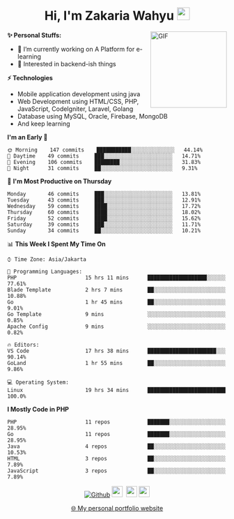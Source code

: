 <h1 align="center">Hi, I'm Zakaria Wahyu <img src="https://github.com/TheDudeThatCode/TheDudeThatCode/blob/master/Assets/Hi.gif" width="29px"></h1>

<img align="right" alt="GIF" height="175px" src="https://www.nayakapratama.co.id/wp-content/uploads/2019/07/Website-Maintenance.gif" />

**✨ Personal Stuffs:**
- 🔭 I’m currently working on A Platform for e-learning 
- 🌱 Interested in backend-ish things

**⚡ Technologies**
- Mobile application development using java
- Web Development using HTML/CSS, PHP, JavaScript, CodeIgniter, Laravel, Golang
- Database using MySQL, Oracle, Firebase, MongoDB
- And keep learning

<!--START_SECTION:waka-->
**I'm an Early 🐤** 

```text
🌞 Morning    147 commits    ███████████░░░░░░░░░░░░░░   44.14% 
🌆 Daytime    49 commits     ███░░░░░░░░░░░░░░░░░░░░░░   14.71% 
🌃 Evening    106 commits    ████████░░░░░░░░░░░░░░░░░   31.83% 
🌙 Night      31 commits     ██░░░░░░░░░░░░░░░░░░░░░░░   9.31%

```
📅 **I'm Most Productive on Thursday** 

```text
Monday       46 commits     ███░░░░░░░░░░░░░░░░░░░░░░   13.81% 
Tuesday      43 commits     ███░░░░░░░░░░░░░░░░░░░░░░   12.91% 
Wednesday    59 commits     ████░░░░░░░░░░░░░░░░░░░░░   17.72% 
Thursday     60 commits     ████░░░░░░░░░░░░░░░░░░░░░   18.02% 
Friday       52 commits     ████░░░░░░░░░░░░░░░░░░░░░   15.62% 
Saturday     39 commits     ███░░░░░░░░░░░░░░░░░░░░░░   11.71% 
Sunday       34 commits     ██░░░░░░░░░░░░░░░░░░░░░░░   10.21%

```


📊 **This Week I Spent My Time On** 

```text
⌚︎ Time Zone: Asia/Jakarta

💬 Programming Languages: 
PHP                      15 hrs 11 mins      ███████████████████░░░░░░   77.61% 
Blade Template           2 hrs 7 mins        ██░░░░░░░░░░░░░░░░░░░░░░░   10.88% 
Go                       1 hr 45 mins        ██░░░░░░░░░░░░░░░░░░░░░░░   9.01% 
Go Template              9 mins              ░░░░░░░░░░░░░░░░░░░░░░░░░   0.85% 
Apache Config            9 mins              ░░░░░░░░░░░░░░░░░░░░░░░░░   0.82%

🔥 Editors: 
VS Code                  17 hrs 38 mins      ██████████████████████░░░   90.14% 
GoLand                   1 hr 55 mins        ██░░░░░░░░░░░░░░░░░░░░░░░   9.86%

💻 Operating System: 
Linux                    19 hrs 34 mins      █████████████████████████   100.0%

```

**I Mostly Code in PHP** 

```text
PHP                      11 repos            ███████░░░░░░░░░░░░░░░░░░   28.95% 
Go                       11 repos            ███████░░░░░░░░░░░░░░░░░░   28.95% 
Java                     4 repos             ██░░░░░░░░░░░░░░░░░░░░░░░   10.53% 
HTML                     3 repos             ██░░░░░░░░░░░░░░░░░░░░░░░   7.89% 
JavaScript               3 repos             ██░░░░░░░░░░░░░░░░░░░░░░░   7.89%

```



<!--END_SECTION:waka-->

<p align="center">
<a href="https://github.com/zakariawahyu" target="_blank"><img alt="Github" src="https://img.shields.io/badge/GitHub-%2312100E.svg?&style=for-the-badge&logo=Github&logoColor=white" /></a>
<a href="https://www.twitter.com/_zakariawahyu"><img src="https://img.shields.io/badge/twitter-%231DA1F2.svg?&style=for-the-badge&logo=twitter&logoColor=white" height=25></a> 
<a href="https://www.linkedin.com/in/zakariawahyu"><img src="https://img.shields.io/badge/linkedin-%230077B5.svg?&style=for-the-badge&logo=linkedin&logoColor=white" height=25></a> 
<a href="https://www.instagram.com/_zakariawahyu"><img src="https://img.shields.io/badge/instagram-%23E4405F.svg?&style=for-the-badge&logo=instagram&logoColor=white" height=25></a></p>
<p align="center"><a href="https://www.zakariawahyu.com" target="_blank">🌐 My personal portfolio website</a></p>
